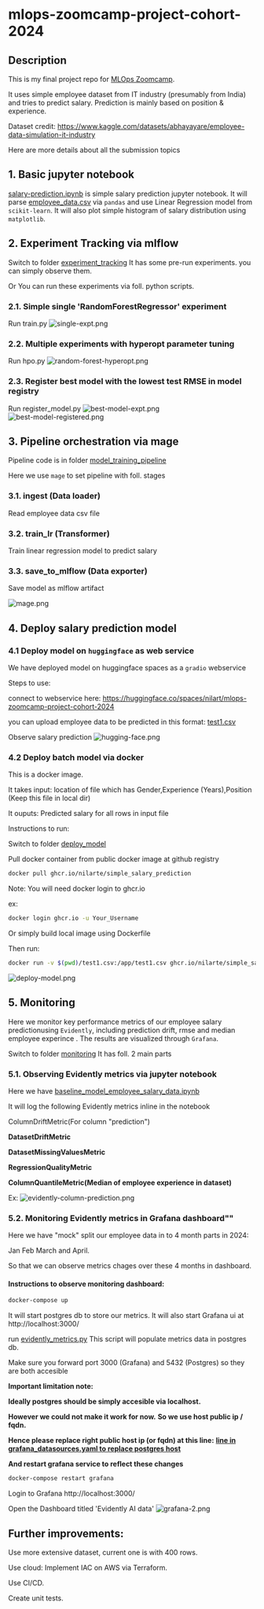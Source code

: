 # mlops-zoomcamp-project-cohort-2024
## Description
This is my final project repo for  [MLOps Zoomcamp](https://github.com/DataTalksClub/mlops-zoomcamp/). 

It uses simple employee dataset from IT industry (presumably from India) and tries to predict salary. 
Prediction is mainly based on position & experience.

Dataset credit: https://www.kaggle.com/datasets/abhayayare/employee-data-simulation-it-industry

Here are more details about all the submission topics

## 1. Basic jupyter notebook 
[salary-prediction.ipynb](./salary-prediction.ipynb) is simple salary prediction jupyter notebook.
It will parse [employee_data.csv](./employee_data.csv) via `pandas` and use Linear Regression model from `scikit-learn`.
It will also plot simple histogram of salary distribution using `matplotlib`.

## 2. Experiment Tracking via mlflow
Switch to folder [experiment_tracking](./experiment_tracking)
It has some pre-run experiments. you can simply observe them.

Or You can run these experiments via foll. python scripts. 
### 2.1. Simple single 'RandomForestRegressor' experiment 
Run train.py
![single-expt.png](./pictures/single-expt.png)
### 2.2. Multiple experiments with hyperopt parameter tuning 
Run hpo.py
![random-forest-hyperopt.png](./pictures/random-forest-hyperopt.png)
### 2.3. Register best model with the lowest test RMSE in model registry  
Run register_model.py
![best-model-expt.png](./pictures/best-model-expt.png)
![best-model-registered.png](./pictures/best-model-registered.png)

## 3. Pipeline orchestration via mage
Pipeline code is in folder [model_training_pipeline](./model_training_pipeline)

Here we use `mage` to set pipeline with foll. stages
### 3.1. ingest (Data loader)
Read employee data csv file
### 3.2. train_lr (Transformer)
Train linear regression model to predict salary 
### 3.3. save_to_mlflow (Data exporter)
Save model as mlflow artifact

![mage.png](./pictures/mage.png)

## 4. Deploy salary prediction model
### 4.1 Deploy model on `huggingface` as web service

We have deployed model on huggingface spaces as a `gradio` webservice

Steps to use:

connect to webservice here: https://huggingface.co/spaces/nilart/mlops-zoomcamp-project-cohort-2024

you can upload employee data to be predicted in this format: [test1.csv](./deploy_model/test1.csv) 

Observe salary prediction
![hugging-face.png](./pictures/hugging-face.png)

### 4.2 Deploy batch model via docker
This is a docker image.

It takes input: location of file which has Gender,Experience (Years),Position (Keep this file in local dir)

It ouputs: Predicted salary for all rows in input file 

Instructions to run:

Switch to folder [deploy_model](./deploy_model)

Pull docker container from public docker image at github registry

```bash
docker pull ghcr.io/nilarte/simple_salary_prediction
```

Note: You will need docker login to ghcr.io

ex:
```bash
docker login ghcr.io -u Your_Username
```

Or simply build local image using Dockerfile

Then run:
```bash
docker run -v $(pwd)/test1.csv:/app/test1.csv ghcr.io/nilarte/simple_salary_prediction test1.csv
```

![deploy-model.png](./pictures/deploy-model.png)

## 5. Monitoring
Here we monitor key performance metrics of our employee salary predictionusing `Evidently`, 
including prediction drift, rmse and median employee experince . The results are visualized through `Grafana`.

Switch to folder [monitoring](./monitoring)
It has foll. 2 main parts

### 5.1. Observing Evidently metrics via jupyter notebook 
Here we have [baseline_model_employee_salary_data.ipynb](./monitoring/baseline_model_employee_salary_data.ipynb) 

It will log the following Evidently metrics inline in the notebook

ColumnDriftMetric(For column "prediction")

__DatasetDriftMetric__

__DatasetMissingValuesMetric__

__RegressionQualityMetric__

__ColumnQuantileMetric(Median of employee experience in dataset)__

Ex:
![evidently-column-prediction.png](./pictures/evidently-column-prediction.png)

### 5.2. Monitoring Evidently metrics in Grafana dashboard"" 

Here we have "mock" split our employee data in to 4 month parts in 2024: 

Jan Feb March and April.

So that we can observe metrics chages over these 4 months in dashboard.

#### Instructions to observe monitoring dashboard:

```bash
docker-compose up
```
It will start postgres db to store our metrics.
It will also start Grafana ui at http://localhost:3000/

run [evidently_metrics.py](./monitoring/evidently_metrics.py)
This script will populate metrics data in postgres db.

Make sure you forward port 3000 (Grafana) and 5432 (Postgres) so they are both accesible

__Important limitation note:__ 

__Ideally postgres should be simply accesible via localhost.__

__However we could not make it work for now.__
__So we use host public ip / fqdn.__

__Hence please replace right public host ip (or fqdn) at this line:__ 
__[line in grafana_datasources.yaml to replace postgres host](./monitoring/config/grafana_datasources.yaml/#L21)__

__And restart grafana service to reflect these changes__

```bash
docker-compose restart grafana
```
Login to Grafana http://localhost:3000/

Open the Dashboard titled 'Evidently AI data' 
![grafana-2.png](./pictures/grafana-2.png)


## Further improvements:
Use more extensive dataset, current one is with 400 rows.

Use cloud: Implement IAC on AWS via Terraform.

Use CI/CD.

Create unit tests.






 

